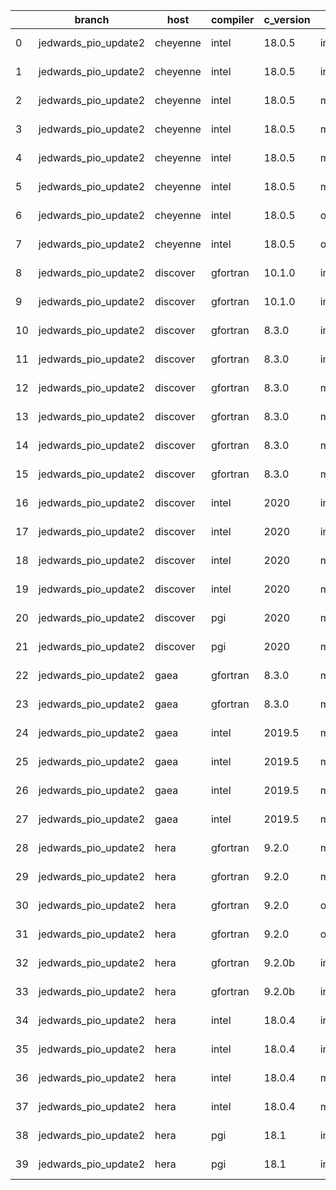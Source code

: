 |    | branch               | host     | compiler   | c_version   | mpi      | m_version   | o_g   | os     | netcdf_c   | netcdf_f   | build   | u_pass   | u_fail   | s_pass   | s_fail   | e_pass   | e_fail   |   nuopc_pass |   nuopc_fail | artifacts_hash                                                                                                                                                                 | modified                   |
|----|----------------------|----------|------------|-------------|----------|-------------|-------|--------|------------|------------|---------|----------|----------|----------|----------|----------|----------|--------------|--------------|--------------------------------------------------------------------------------------------------------------------------------------------------------------------------------|----------------------------|
|  0 | jedwards_pio_update2 | cheyenne | intel      | 18.0.5      | intelmpi | 2018.4.274  | O     | Linux  | 4.6.3      | 4.4.4      | fail    | 13647    | 0        | 49       | 0        | 80       | 0        |           50 |            0 | [artifacts](https://github.com/esmf-org/esmf-test-artifacts/tree/d46858b1b0acf3dfaf0881bce100024a0091cdfd/jedwards_pio_update2/cheyenne/intel/18.0.5/O/intelmpi/2018.4.274)    | 2022-03-09 20:36:28.475859 |
|  1 | jedwards_pio_update2 | cheyenne | intel      | 18.0.5      | intelmpi | 2018.4.274  | g     | Linux  | 4.6.3      | 4.4.4      | fail    | 13647    | 0        | 49       | 0        | 80       | 0        |           50 |            0 | [artifacts](https://github.com/esmf-org/esmf-test-artifacts/tree/304e8d3051e5278f62637621c36692819b56f069/jedwards_pio_update2/cheyenne/intel/18.0.5/g/intelmpi/2018.4.274)    | 2022-03-09 20:36:28.475854 |
|  2 | jedwards_pio_update2 | cheyenne | intel      | 18.0.5      | mpiuni   | none        | O     | Linux  | 4.8.1      | 4.5.3      | fail    | 12121    | 0        | 8        | 0        | 43       | 0        |            0 |           50 | [artifacts](https://github.com/esmf-org/esmf-test-artifacts/tree/77030e9fa419617944b1a341999bb62be41f70a8/jedwards_pio_update2/cheyenne/intel/18.0.5/O/mpiuni/none)            | 2022-03-09 20:36:28.475863 |
|  3 | jedwards_pio_update2 | cheyenne | intel      | 18.0.5      | mpiuni   | none        | g     | Linux  | 4.8.1      | 4.5.3      | fail    | 12121    | 0        | 8        | 0        | 43       | 0        |            0 |           50 | [artifacts](https://github.com/esmf-org/esmf-test-artifacts/tree/50a55293996030abf0ea02b97637e9024a330282/jedwards_pio_update2/cheyenne/intel/18.0.5/g/mpiuni/none)            | 2022-03-09 20:36:28.475868 |
|  4 | jedwards_pio_update2 | cheyenne | intel      | 18.0.5      | mpt      | 2.19        | O     | Linux  | 4.6.3      | 4.4.4      | fail    | 13647    | 0        | 49       | 0        | 80       | 0        |            0 |           50 | [artifacts](https://github.com/esmf-org/esmf-test-artifacts/tree/b0622cd9770b109832aa4ab6639dec3924312a68/jedwards_pio_update2/cheyenne/intel/18.0.5/O/mpt/2.19)               | 2022-03-09 20:36:28.475841 |
|  5 | jedwards_pio_update2 | cheyenne | intel      | 18.0.5      | mpt      | 2.19        | g     | Linux  | 4.6.3      | 4.4.4      | fail    | 13647    | 0        | 49       | 0        | 80       | 0        |            0 |           50 | [artifacts](https://github.com/esmf-org/esmf-test-artifacts/tree/2c700afbedc9ab2479691008ae892dd213460cce/jedwards_pio_update2/cheyenne/intel/18.0.5/g/mpt/2.19)               | 2022-03-09 20:36:28.475811 |
|  6 | jedwards_pio_update2 | cheyenne | intel      | 18.0.5      | openmpi  | 3.1.4       | O     | Linux  | 4.6.3      | 4.4.4      | fail    | 13647    | 0        | 49       | 0        | 80       | 0        |           50 |            0 | [artifacts](https://github.com/esmf-org/esmf-test-artifacts/tree/540dd3856f96b2730b22351a7fd59444eb29f8a7/jedwards_pio_update2/cheyenne/intel/18.0.5/O/openmpi/3.1.4)          | 2022-03-09 20:36:28.475872 |
|  7 | jedwards_pio_update2 | cheyenne | intel      | 18.0.5      | openmpi  | 3.1.4       | g     | Linux  | 4.6.3      | 4.4.4      | fail    | 13647    | 0        | 49       | 0        | 80       | 0        |           50 |            0 | [artifacts](https://github.com/esmf-org/esmf-test-artifacts/tree/fb0cdf6b2ebb30b5172eca5d633c6d8d3204ff3d/jedwards_pio_update2/cheyenne/intel/18.0.5/g/openmpi/3.1.4)          | 2022-03-09 20:36:28.475848 |
|  8 | jedwards_pio_update2 | discover | gfortran   | 10.1.0      | intelmpi | 19.1.3.304  | O     | Linux  | N/A        | N/A        | fail    | 13632    | 15       | 49       | 0        | 80       | 0        |           50 |            0 | [artifacts](https://github.com/esmf-org/esmf-test-artifacts/tree/31a6558eb14fc3bdf0e853d1dee8c9961b72cf78/jedwards_pio_update2/discover/gfortran/10.1.0/O/intelmpi/19.1.3.304) | 2022-03-09 20:39:13.546820 |
|  9 | jedwards_pio_update2 | discover | gfortran   | 10.1.0      | intelmpi | 19.1.3.304  | g     | Linux  | N/A        | N/A        | fail    | 13632    | 15       | 49       | 0        | 80       | 0        |           50 |            0 | [artifacts](https://github.com/esmf-org/esmf-test-artifacts/tree/4c03621e1a18aee359b47c1b1967b8db4460e44a/jedwards_pio_update2/discover/gfortran/10.1.0/g/intelmpi/19.1.3.304) | 2022-03-09 20:39:13.546794 |
| 10 | jedwards_pio_update2 | discover | gfortran   | 8.3.0       | intelmpi | 19.1.3.304  | O     | Linux  | N/A        | N/A        | fail    | 13632    | 15       | 49       | 0        | 80       | 0        |           50 |            0 | [artifacts](https://github.com/esmf-org/esmf-test-artifacts/tree/29b09da163647247aa6c9d514aa95b53ba6fef17/jedwards_pio_update2/discover/gfortran/8.3.0/O/intelmpi/19.1.3.304)  | 2022-03-09 20:39:13.546843 |
| 11 | jedwards_pio_update2 | discover | gfortran   | 8.3.0       | intelmpi | 19.1.3.304  | g     | Linux  | N/A        | N/A        | fail    | 13632    | 15       | 49       | 0        | 80       | 0        |           50 |            0 | [artifacts](https://github.com/esmf-org/esmf-test-artifacts/tree/6965fd7bb5b78661aa9984dd2e132358f2dc758e/jedwards_pio_update2/discover/gfortran/8.3.0/g/intelmpi/19.1.3.304)  | 2022-03-09 20:39:13.546815 |
| 12 | jedwards_pio_update2 | discover | gfortran   | 8.3.0       | mpiuni   | none        | O     | Linux  | N/A        | N/A        | fail    | 12121    | 0        | 8        | 0        | 43       | 0        |            0 |           50 | [artifacts](https://github.com/esmf-org/esmf-test-artifacts/tree/4a45ebd61a45469f8b5ad0f5aa9e22e097398353/jedwards_pio_update2/discover/gfortran/8.3.0/O/mpiuni/none)          | 2022-03-09 20:39:13.546829 |
| 13 | jedwards_pio_update2 | discover | gfortran   | 8.3.0       | mpiuni   | none        | g     | Linux  | N/A        | N/A        | fail    | 12121    | 0        | 8        | 0        | 43       | 0        |            0 |           50 | [artifacts](https://github.com/esmf-org/esmf-test-artifacts/tree/559739c4c27eb7014d82d1012e60e46d86d51f7d/jedwards_pio_update2/discover/gfortran/8.3.0/g/mpiuni/none)          | 2022-03-09 20:39:13.546800 |
| 14 | jedwards_pio_update2 | discover | gfortran   | 8.3.0       | mpt      | 2.17        | O     | Linux  | N/A        | N/A        | fail    | 13647    | 0        | 49       | 0        | 80       | 0        |           46 |            4 | [artifacts](https://github.com/esmf-org/esmf-test-artifacts/tree/902598998ef225f659092de9e6738b011640c965/jedwards_pio_update2/discover/gfortran/8.3.0/O/mpt/2.17)             | 2022-03-09 20:39:13.546757 |
| 15 | jedwards_pio_update2 | discover | gfortran   | 8.3.0       | mpt      | 2.17        | g     | Linux  | N/A        | N/A        | fail    | 13647    | 0        | 49       | 0        | 80       | 0        |           46 |            4 | [artifacts](https://github.com/esmf-org/esmf-test-artifacts/tree/1a2a6285e020548bda5423c4aee88910feeb6fe4/jedwards_pio_update2/discover/gfortran/8.3.0/g/mpt/2.17)             | 2022-03-09 20:39:13.546838 |
| 16 | jedwards_pio_update2 | discover | intel      | 2020        | intelmpi | 19.1.3.304  | O     | Linux  | 4.8.0      | 4.5.4      | fail    | 13647    | 0        | 49       | 0        | 80       | 0        |           50 |            0 | [artifacts](https://github.com/esmf-org/esmf-test-artifacts/tree/30f936be9fbaa280ca6c44662623730b45e4efc6/jedwards_pio_update2/discover/intel/2020/O/intelmpi/19.1.3.304)      | 2022-03-09 20:39:13.546786 |
| 17 | jedwards_pio_update2 | discover | intel      | 2020        | intelmpi | 19.1.3.304  | g     | Linux  | 4.8.0      | 4.5.4      | fail    | 13647    | 0        | 49       | 0        | 80       | 0        |           50 |            0 | [artifacts](https://github.com/esmf-org/esmf-test-artifacts/tree/0c810a11ab71305b382d6ca097ce3a05870f9c67/jedwards_pio_update2/discover/intel/2020/g/intelmpi/19.1.3.304)      | 2022-03-09 20:39:13.546806 |
| 18 | jedwards_pio_update2 | discover | intel      | 2020        | mpt      | 2.17        | O     | Linux  | 4.8.0      | 4.5.4      | fail    | pass     | fail     | pass     | fail     | pass     | fail     |            0 |           50 | [artifacts](https://github.com/esmf-org/esmf-test-artifacts/tree/e98633f7051044027710e70da4094aa8e7fb912f/jedwards_pio_update2/discover/intel/2020/O/mpt/2.17)                 | 2022-03-09 20:39:13.546834 |
| 19 | jedwards_pio_update2 | discover | intel      | 2020        | mpt      | 2.17        | g     | Linux  | 4.8.0      | 4.5.4      | fail    | pass     | fail     | pass     | fail     | pass     | fail     |            0 |           50 | [artifacts](https://github.com/esmf-org/esmf-test-artifacts/tree/1c8dd52409e39b878736f342618eecc29cc06006/jedwards_pio_update2/discover/intel/2020/g/mpt/2.17)                 | 2022-03-09 20:39:13.546847 |
| 20 | jedwards_pio_update2 | discover | pgi        | 2020        | mpiuni   | none        | O     | Linux  | N/A        | N/A        | fail    | 11499    | 622      | 6        | 2        | 40       | 3        |            0 |           50 | [artifacts](https://github.com/esmf-org/esmf-test-artifacts/tree/99f04e3aa72ec387f59806b1da7b3fe5de64572f/jedwards_pio_update2/discover/pgi/2020/O/mpiuni/none)                | 2022-03-09 20:39:13.546811 |
| 21 | jedwards_pio_update2 | discover | pgi        | 2020        | mpiuni   | none        | g     | Linux  | N/A        | N/A        | fail    | 11499    | 622      | 4        | 4        | 40       | 3        |            0 |           50 | [artifacts](https://github.com/esmf-org/esmf-test-artifacts/tree/3e1ac9938fd746d876cf52a06b2c5188b7a5404a/jedwards_pio_update2/discover/pgi/2020/g/mpiuni/none)                | 2022-03-09 20:39:13.546824 |
| 22 | jedwards_pio_update2 | gaea     | gfortran   | 8.3.0       | mpi      | 7.7.11      | g     | Unicos | 4.6.3      | 4.4.5      | fail    | 13646    | 1        | 49       | 0        | 80       | 0        |           47 |            3 | [artifacts](https://github.com/esmf-org/esmf-test-artifacts/tree/9ea7258f3abb4abfae32f9464eb33d981db0c76c/jedwards_pio_update2/gaea/gfortran/8.3.0/g/mpi/7.7.11)               | 2022-03-09 20:40:51.194997 |
| 23 | jedwards_pio_update2 | gaea     | gfortran   | 8.3.0       | mpiuni   | none        | g     | Unicos | 4.6.3      | 4.4.5      | fail    | 12121    | 0        | 8        | 0        | 43       | 0        |            0 |           50 | [artifacts](https://github.com/esmf-org/esmf-test-artifacts/tree/03ab90936eae3ab3fb6b893ff8568c3dcafa1db7/jedwards_pio_update2/gaea/gfortran/8.3.0/g/mpiuni/none)              | 2022-03-09 20:40:51.195015 |
| 24 | jedwards_pio_update2 | gaea     | intel      | 2019.5      | mpi      | 7.7.11      | O     | Unicos | 4.6.3      | 4.4.5      | fail    | 13632    | 15       | 49       | 0        | 80       | 0        |           47 |            3 | [artifacts](https://github.com/esmf-org/esmf-test-artifacts/tree/37a21010058bd3b80c5e824bf4e86b9a64526791/jedwards_pio_update2/gaea/intel/2019.5/O/mpi/7.7.11)                 | 2022-03-09 20:40:51.195006 |
| 25 | jedwards_pio_update2 | gaea     | intel      | 2019.5      | mpi      | 7.7.11      | g     | Unicos | 4.6.3      | 4.4.5      | fail    | 13632    | 15       | 49       | 0        | 80       | 0        |           47 |            3 | [artifacts](https://github.com/esmf-org/esmf-test-artifacts/tree/762f5032e1d44e2d2451a3664a846795b4cc9aa5/jedwards_pio_update2/gaea/intel/2019.5/g/mpi/7.7.11)                 | 2022-03-09 20:40:51.195011 |
| 26 | jedwards_pio_update2 | gaea     | intel      | 2019.5      | mpiuni   | none        | O     | Unicos | 4.6.3      | 4.4.5      | fail    | 12106    | 15       | 8        | 0        | 43       | 0        |            0 |           50 | [artifacts](https://github.com/esmf-org/esmf-test-artifacts/tree/cc2fedc5376875976763fcdb9091fa13c19ce30a/jedwards_pio_update2/gaea/intel/2019.5/O/mpiuni/none)                | 2022-03-09 20:40:51.194986 |
| 27 | jedwards_pio_update2 | gaea     | intel      | 2019.5      | mpiuni   | none        | g     | Unicos | 4.6.3      | 4.4.5      | fail    | 12106    | 15       | 8        | 0        | 43       | 0        |            0 |           50 | [artifacts](https://github.com/esmf-org/esmf-test-artifacts/tree/4b4728822b8c8200bc85359b1bb5c638ebac27f7/jedwards_pio_update2/gaea/intel/2019.5/g/mpiuni/none)                | 2022-03-09 20:40:51.195002 |
| 28 | jedwards_pio_update2 | hera     | gfortran   | 9.2.0       | mpiuni   | none        | O     | Linux  | 4.7.2      | 4.5.2      | fail    | 12121    | 0        | 8        | 0        | 43       | 0        |            0 |           50 | [artifacts](https://github.com/esmf-org/esmf-test-artifacts/tree/a8a5ab6f29f8d335ab8fd01d26f7923723fb9486/jedwards_pio_update2/hera/gfortran/9.2.0/O/mpiuni/none)              | 2022-03-09 20:15:41.097574 |
| 29 | jedwards_pio_update2 | hera     | gfortran   | 9.2.0       | mpiuni   | none        | g     | Linux  | 4.7.2      | 4.5.2      | fail    | 12121    | 0        | 8        | 0        | 43       | 0        |            0 |           50 | [artifacts](https://github.com/esmf-org/esmf-test-artifacts/tree/a68fb8837b28c29c3fa4c3e7fcdbf2396372bc93/jedwards_pio_update2/hera/gfortran/9.2.0/g/mpiuni/none)              | 2022-03-09 20:15:41.097560 |
| 30 | jedwards_pio_update2 | hera     | gfortran   | 9.2.0       | openmpi  | 3.1.4       | O     | Linux  | 4.7.2      | 4.5.2      | fail    | fail     | fail     | fail     | fail     | fail     | fail     |            0 |           50 | [artifacts](https://github.com/esmf-org/esmf-test-artifacts/tree/a2fdea00bc020bb04cb928c11f005481afb97adf/jedwards_pio_update2/hera/gfortran/9.2.0/O/openmpi/3.1.4)            | 2022-03-09 20:15:41.097583 |
| 31 | jedwards_pio_update2 | hera     | gfortran   | 9.2.0       | openmpi  | 3.1.4       | g     | Linux  | 4.7.2      | 4.5.2      | fail    | fail     | fail     | fail     | fail     | fail     | fail     |            0 |           50 | [artifacts](https://github.com/esmf-org/esmf-test-artifacts/tree/56ad477ed7e5e30733419b89ab51781a03ed38be/jedwards_pio_update2/hera/gfortran/9.2.0/g/openmpi/3.1.4)            | 2022-03-09 20:15:41.097548 |
| 32 | jedwards_pio_update2 | hera     | gfortran   | 9.2.0b      | intelmpi | 2020        | O     | Linux  | N/A        | N/A        | fail    | 0        | 8769     | 0        | 49       | 0        | 80       |            0 |           50 | [artifacts](https://github.com/esmf-org/esmf-test-artifacts/tree/f069f99c8f07fe63b93900f9e78836b6c5ba7c07/jedwards_pio_update2/hera/gfortran/9.2.0b/O/intelmpi/2020)           | 2022-03-09 20:15:41.097587 |
| 33 | jedwards_pio_update2 | hera     | gfortran   | 9.2.0b      | intelmpi | 2020        | g     | Linux  | N/A        | N/A        | fail    | 0        | 8769     | 0        | 49       | 0        | 80       |            0 |           50 | [artifacts](https://github.com/esmf-org/esmf-test-artifacts/tree/5e3c7b1108fa602235d83f51d68b3cb8da6891bd/jedwards_pio_update2/hera/gfortran/9.2.0b/g/intelmpi/2020)           | 2022-03-09 20:15:41.097554 |
| 34 | jedwards_pio_update2 | hera     | intel      | 18.0.4      | intelmpi | 2018.4.274  | O     | Linux  | 4.7.0      | 4.4.5      | fail    | fail     | fail     | fail     | fail     | fail     | fail     |            0 |           50 | [artifacts](https://github.com/esmf-org/esmf-test-artifacts/tree/5fd4348152f7bc416cba0e3d56a3810e11884dc0/jedwards_pio_update2/hera/intel/18.0.4/O/intelmpi/2018.4.274)        | 2022-03-09 20:15:41.097579 |
| 35 | jedwards_pio_update2 | hera     | intel      | 18.0.4      | intelmpi | 2018.4.274  | g     | Linux  | 4.7.0      | 4.4.5      | fail    | fail     | fail     | fail     | fail     | fail     | fail     |            0 |           50 | [artifacts](https://github.com/esmf-org/esmf-test-artifacts/tree/7e3dbc27c64a967acf334b8135cdfbdc6f78d38c/jedwards_pio_update2/hera/intel/18.0.4/g/intelmpi/2018.4.274)        | 2022-03-09 20:15:41.097516 |
| 36 | jedwards_pio_update2 | hera     | intel      | 18.0.4      | mpiuni   | none        | O     | Linux  | 4.7.0      | 4.4.5      | fail    | 12121    | 0        | 8        | 0        | 43       | 0        |            0 |           50 | [artifacts](https://github.com/esmf-org/esmf-test-artifacts/tree/6e082de954e91633b6f3f17a3e8b884e9e197f6b/jedwards_pio_update2/hera/intel/18.0.4/O/mpiuni/none)                | 2022-03-09 20:15:41.097565 |
| 37 | jedwards_pio_update2 | hera     | intel      | 18.0.4      | mpiuni   | none        | g     | Linux  | 4.7.0      | 4.4.5      | fail    | 12121    | 0        | 8        | 0        | 43       | 0        |            0 |           50 | [artifacts](https://github.com/esmf-org/esmf-test-artifacts/tree/74f2135129087be4f2610053ce4577269c41839b/jedwards_pio_update2/hera/intel/18.0.4/g/mpiuni/none)                | 2022-03-09 20:15:41.097569 |
| 38 | jedwards_pio_update2 | hera     | pgi        | 18.1        | intelmpi | 2018.0.4    | O     | Linux  | N/A        | N/A        | fail    | fail     | fail     | fail     | fail     | fail     | fail     |            0 |           50 | [artifacts](https://github.com/esmf-org/esmf-test-artifacts/tree/73b1e5a15de6245573ebc0c9baa460a10692e036/jedwards_pio_update2/hera/pgi/18.1/O/intelmpi/2018.0.4)              | 2022-03-09 20:15:41.097595 |
| 39 | jedwards_pio_update2 | hera     | pgi        | 18.1        | intelmpi | 2018.0.4    | g     | Linux  | N/A        | N/A        | fail    | fail     | fail     | fail     | fail     | fail     | fail     |            0 |           50 | [artifacts](https://github.com/esmf-org/esmf-test-artifacts/tree/282178186a5895d501ed68606bd471fafabe403f/jedwards_pio_update2/hera/pgi/18.1/g/intelmpi/2018.0.4)              | 2022-03-09 20:15:41.097591 |